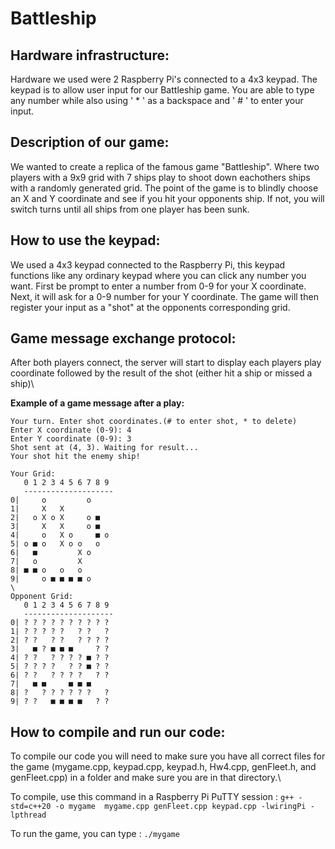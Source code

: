 # Battleship

## Hardware infrastructure:
Hardware we used were 2 Raspberry Pi's connected to a 4x3 keypad. The keypad is to allow user input for our Battleship game. You are able to type any number while also using ' * ' as a backspace and ' # ' to enter your input.


## Description of our game:
We wanted to create a replica of the famous game "Battleship". Where two players with a 9x9 grid with 7 ships play to shoot down eachothers ships with a randomly generated grid. The point of the game is to blindly choose an X and Y coordinate and see if you hit your opponents ship. If not, you will switch turns until all ships from one player has been sunk.

## How to use the keypad:
We used a 4x3 keypad connected to the Raspberry Pi, this keypad functions like any ordinary keypad where you can click any number you want. First be prompt to enter a number from 0-9 for your X coordinate. Next, it will ask for a 0-9 number for your Y coordinate. The game will then register your input as a "shot" at the opponents corresponding grid.

## Game message exchange protocol:
After both players connect, the server will start to display each players play coordinate followed by the result of the shot (either hit a ship or missed a ship)\

**Example of a game message after a play:**

```
Your turn. Enter shot coordinates.(# to enter shot, * to delete)
Enter X coordinate (0-9): 4
Enter Y coordinate (0-9): 3
Shot sent at (4, 3). Waiting for result...
Your shot hit the enemy ship!

Your Grid:
   0 1 2 3 4 5 6 7 8 9
   --------------------
0|     o         o
1|     X   X
2|   o X o X     o ■
3|     X   X     o ■
4|     o   X o     ■ o
5| o ■ o   X o o   o
6|   ■         X o
7|   o         X
8| ■ ■ o   o   o
9|     o ■ ■ ■ ■ o
\
Opponent Grid:
   0 1 2 3 4 5 6 7 8 9
   --------------------
0| ? ? ? ? ? ? ? ? ? ?
1| ? ? ? ? ?   ? ?   ?
2| ? ?   ? ?   ? ? ? ?
3|   ■ ? ■ ■ ■     ? ?
4| ? ?   ? ? ? ? ■ ? ?
5| ? ? ? ?   ? ? ■ ? ?
6| ? ?   ? ? ? ?   ? ?
7|   ■ ■     ■ ■ ■
8| ?   ? ? ? ? ? ?   ?
9| ? ?   ■ ■ ■ ■   ? ?
```
## How to compile and run our code:
To compile our code you will need to make sure you have all correct files for the game (mygame.cpp, keypad.cpp, keypad.h, Hw4.cpp, genFleet.h, and genFleet.cpp) in a folder and make sure you are in that directory.\

To compile, use this command in a Raspberry Pi PuTTY session :
`g++ -std=c++20 -o mygame  mygame.cpp genFleet.cpp keypad.cpp -lwiringPi -lpthread`

To run the game, you can type :
`./mygame` 

